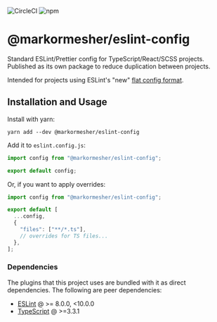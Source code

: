 ![CircleCI](https://img.shields.io/circleci/build/github/markormesher/eslint-config)
![npm](https://img.shields.io/npm/v/@markormesher/eslint-config)

# @markormesher/eslint-config

Standard ESLint/Prettier config for TypeScript/React/SCSS projects. Published as its own package to reduce duplication between projects.

Intended for projects using ESLint's "new" [flat config format](https://eslint.org/blog/2022/08/new-config-system-part-2).

## Installation and Usage

Install with yarn:

```shell
yarn add --dev @markormesher/eslint-config
```

Add it to `eslint.config.js`:

```js
import config from "@markormesher/eslint-config";

export default config;
```

Or, if you want to apply overrides:

```js
import config from "@markormesher/eslint-config";

export default [
  ...config,
  {
    "files": ["**/*.ts"],
    // overrides for TS files...
  },
];
```

### Dependencies

The plugins that this project uses are bundled with it as direct dependencies. The following are peer dependencies:

- [ESLint](https://www.npmjs.com/package/eslint) @ >= 8.0.0, <10.0.0
- [TypeScript](https://www.npmjs.com/package/typescript) @ >=3.3.1
